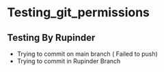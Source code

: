 # Testing_git_permissions

## Testing By Rupinder
 - Trying to commit on main branch ( Failed to push)
 - Trying to commit in Rupinder Branch